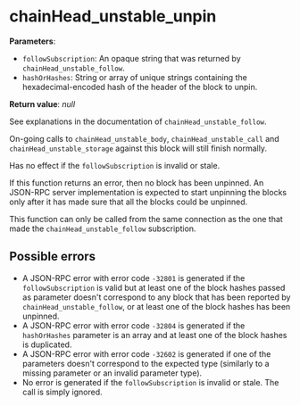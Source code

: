 # chainHead_unstable_unpin

**Parameters**:

- `followSubscription`: An opaque string that was returned by `chainHead_unstable_follow`.
- `hashOrHashes`: String or array of unique strings containing the hexadecimal-encoded hash of the header of the block to unpin.

**Return value**: *null*

See explanations in the documentation of `chainHead_unstable_follow`.

On-going calls to `chainHead_unstable_body`, `chainHead_unstable_call` and `chainHead_unstable_storage` against this block will still finish normally.

Has no effect if the `followSubscription` is invalid or stale.

If this function returns an error, then no block has been unpinned. An JSON-RPC server implementation is expected to start unpinning the blocks only after it has made sure that all the blocks could be unpinned.

This function can only be called from the same connection as the one that made the `chainHead_unstable_follow` subscription.

## Possible errors

- A JSON-RPC error with error code `-32801` is generated if the `followSubscription` is valid but at least one of the block hashes passed as parameter doesn't correspond to any block that has been reported by `chainHead_unstable_follow`, or at least one of the block hashes has been unpinned.
- A JSON-RPC error with error code `-32804` is generated if the `hashOrHashes` parameter is an array and at least one of the block hashes is duplicated.
- A JSON-RPC error with error code `-32602` is generated if one of the parameters doesn't correspond to the expected type (similarly to a missing parameter or an invalid parameter type).
- No error is generated if the `followSubscription` is invalid or stale. The call is simply ignored.

